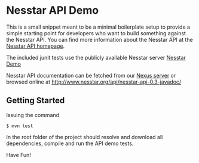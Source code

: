 Nesstar API Demo
================

This is a small snippet meant to be a minimal boilerplate setup to provide a
simple starting point for developers who want to build something against the
Nesstar API. You can find more information about the Nesstar API at the
[Nesstar API homepage](http://nesstar.com/software/public_api.html).

The included junit tests use the publicly available Nesstar server [Nesstar
Demo](http://nesstar-demo.nsd.uib.no) 

Nesstar API documentation can be fetched from our [Nexus
server](https://nesstar-dev.nsd.uib.no/nexus) or browsed online at
http://www.nesstar.org/api/nesstar-api-0.3-javadoc/

Getting Started
---------------

Issuing the command 
 
    $ mvn test

In the root folder of the project should resolve and download all dependencies,
compile and run the API demo tests.

Have Fun!
